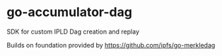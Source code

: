 # go-accumulator-dag
SDK for custom IPLD Dag creation and replay

Builds on foundation provided by https://github.com/ipfs/go-merkledag
